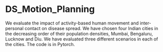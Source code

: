 # DS_Motion_Planning
We evaluate the impact of activity-based human movement and inter-personal contact on disease spread. We have chosen four Indian cities in the decreasing 
order of their population densities, Mumbai, Bengaluru, Lucknow and Diu. We have evaluated three different scenarios in each of the cities. 
The code is in Pytorch.
